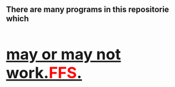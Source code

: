 <h2>There are many programs in this repositorie which <u><h1>may or may not work.<font color="red">FFS</font>.</h1></u><h2>
